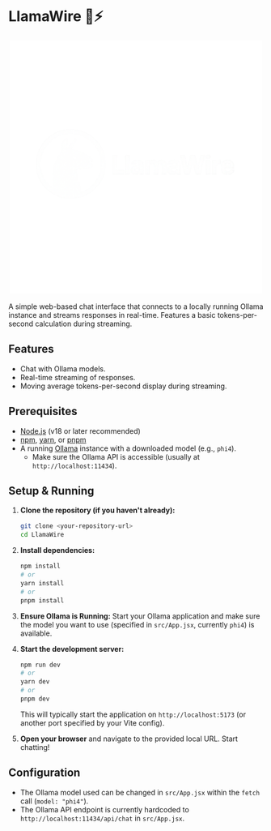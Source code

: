 # LlamaWire 🦙⚡️

<p align="center"><img src="logo.png" alt="LlamaWire Logo" width="500"></p>

A simple web-based chat interface that connects to a locally running Ollama instance and streams responses in real-time. Features a basic tokens-per-second calculation during streaming.

## Features

*   Chat with Ollama models.
*   Real-time streaming of responses.
*   Moving average tokens-per-second display during streaming.

## Prerequisites

*   [Node.js](https://nodejs.org/) (v18 or later recommended)
*   [npm](https://www.npmjs.com/), [yarn](https://yarnpkg.com/), or [pnpm](https://pnpm.io/)
*   A running [Ollama](https://ollama.com/) instance with a downloaded model (e.g., `phi4`).
    *   Make sure the Ollama API is accessible (usually at `http://localhost:11434`).

## Setup & Running

1.  **Clone the repository (if you haven't already):**
    ```bash
    git clone <your-repository-url>
    cd LlamaWire
    ```

2.  **Install dependencies:**
    ```bash
    npm install
    # or
    yarn install
    # or
    pnpm install
    ```

3.  **Ensure Ollama is Running:**
    Start your Ollama application and make sure the model you want to use (specified in `src/App.jsx`, currently `phi4`) is available.

4.  **Start the development server:**
    ```bash
    npm run dev
    # or
    yarn dev
    # or
    pnpm dev
    ```
    This will typically start the application on `http://localhost:5173` (or another port specified by your Vite config).

5.  **Open your browser** and navigate to the provided local URL. Start chatting!

## Configuration

*   The Ollama model used can be changed in `src/App.jsx` within the `fetch` call (`model: "phi4"`).
*   The Ollama API endpoint is currently hardcoded to `http://localhost:11434/api/chat` in `src/App.jsx`.
